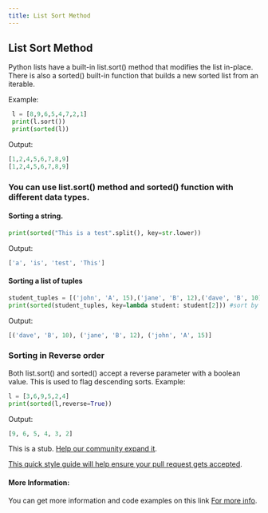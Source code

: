 ```yaml
---
title: List Sort Method
---
```

## List Sort Method
Python lists have a built-in list.sort() method that modifies the list in-place. There is also a sorted() built-in function that builds a new sorted list from an iterable.

Example:
```python
 l = [8,9,6,5,4,7,2,1]
 print(l.sort())
 print(sorted(l))
```
Output:
```python
[1,2,4,5,6,7,8,9]
[1,2,4,5,6,7,8,9]
```

### You can use list.sort() method and sorted() function with different data types.

#### Sorting a string.
```python
print(sorted("This is a test".split(), key=str.lower))
```

Output:
```python
['a', 'is', 'test', 'This']
```

#### Sorting a list of tuples
```python
student_tuples = [('john', 'A', 15),('jane', 'B', 12),('dave', 'B', 10)]
print(sorted(student_tuples, key=lambda student: student[2])) #sort by age
```
Output:
```python
[('dave', 'B', 10), ('jane', 'B', 12), ('john', 'A', 15)]
```
### Sorting in Reverse order
Both list.sort() and sorted() accept a reverse parameter with a boolean value. This is used to flag descending sorts.
Example:
```python
l = [3,6,9,5,2,4]
print(sorted(l,reverse=True))
```
Output:
```python
[9, 6, 5, 4, 3, 2]
```

This is a stub. <a href='https://github.com/freecodecamp/guides/tree/master/src/pages/python/list-sort-method/index.md' target='_blank' rel='nofollow'>Help our community expand it</a>.

<a href='https://github.com/freecodecamp/guides/blob/master/README.md' target='_blank' rel='nofollow'>This quick style guide will help ensure your pull request gets accepted</a>.

<!-- The article goes here, in GitHub-flavored Markdown. Feel free to add YouTube videos, images, and CodePen/JSBin embeds  -->

#### More Information:
<!-- Please add any articles you think might be helpful to read before writing the article -->

You can get more information and code examples on this link
<a href='https://docs.python.org/3/howto/sorting.html' target='_blank' rel='nofollow'>For more info</a>.
